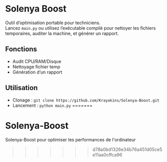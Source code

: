# Solenya Boost

Outil d’optimisation portable pour techniciens.  
Lancez `main.py` ou utilisez l’exécutable compilé pour nettoyer les fichiers temporaires, auditer la machine, et générer un rapport.

## Fonctions
- Audit CPU/RAM/Disque
- Nettoyage fichier temp
- Génération d’un rapport

## Utilisation
- Clonage : `git clone https://github.com/Krayakins/Solenya-Boost.git`
- Lancement : `python main.py`
=======
# Solenya-Boost
Solenya-Boost pour optimiser les performances de l'ordinateur
>>>>>>> d78a0bd1326e34b76a451d05ce5e11aa0cffca96
